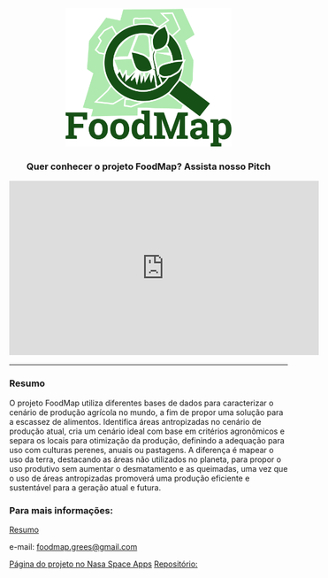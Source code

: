 <html>
  <head>
    <style>
      .object-center {
        text-align: center;
      }
    </style>
  </head>
  <body>
    <div class="object-center"> <!-- Block parent element -->
        <img src="FoodMap.png" alt="FoodMap" width="300" height="250">
        <h3> Quer conhecer o projeto FoodMap? Assista nosso Pitch </h3>
        <iframe width="560" height="315" src="https://www.youtube.com/watch?v=9Hh9YAS3nlI" frameborder="0" allow="accelerometer; autoplay; clipboard-write; encrypted-media; gyroscope; picture-in-picture" allowfullscreen></iframe>
    </div>
  </body>
</html>

---


### Resumo
O projeto FoodMap utiliza diferentes bases de dados para caracterizar o cenário de produção agrícola no mundo, a fim de propor uma solução para a escassez de alimentos. Identifica áreas antropizadas no cenário de produção atual, cria um cenário ideal com base em critérios agronômicos e separa os locais para otimização da produção, definindo a adequação para uso com culturas perenes, anuais ou pastagens. A diferença é mapear o uso da terra, destacando as áreas não utilizados no planeta, para propor o uso produtivo sem aumentar o desmatamento e as queimadas, uma vez que o uso de áreas antropizadas promoverá uma produção eficiente e sustentável para a geração atual e futura.

### Para mais informações:
[Resumo](Resumo.md)

e-mail: foodmap.grees@gmail.com 

[Página do projeto no Nasa Space Apps](https://2020.spaceappschallenge.org/challenges/sustain/sustaining-our-planet-future-generations/teams/grees-1/project)
[Repositório:](https://github.com/foodmap-grees)








<!--
**foodmap-grees/foodmap-grees** is a ✨ _special_ ✨ repository because its `README.md` (this file) appears on your GitHub profile.

Here are some ideas to get you started:

- 🔭 I’m currently working on ...
- 🌱 I’m currently learning ...
- 👯 I’m looking to collaborate on ...
- 🤔 I’m looking for help with ...
- 💬 Ask me about ...
- 📫 How to reach me: ...
- 😄 Pronouns: ...
- ⚡ Fun fact: ...
-->

